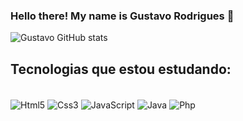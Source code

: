 ### Hello there! My name is Gustavo Rodrigues 👋


![Gustavo GitHub stats](https://github-readme-stats.vercel.app/api?username=devGusta2&show_icons=true&theme=radical)



## Tecnologias que estou estudando:

<div class=container style="display: inline-block"><br>
  <img align="center" alt="Html5"src="https://img.shields.io/badge/HTML5-E34F26?style=for-the-badge&logo=html5&logoColor=white">
  <img align="center" alt="Css3"src="https://img.shields.io/badge/HTML5-E34F26?style=for-the-badge&logo=html5&logoColor=white](https://img.shields.io/badge/CSS3-1572B6?style=for-the-badge&logo=css3&logoColor=white)">
  <img align="center" alt="JavaScript"src="https://img.shields.io/badge/JavaScript-F7DF1E?style=for-the-badge&logo=javascript&logoColor=black">
  <img align="center" alt="Java"src="https://img.shields.io/badge/Java-ED8B00?style=for-the-badge&logo=openjdk&logoColor=white">
  <img align="center" alt="Php"src="https://img.shields.io/badge/PHP-777BB4?style=for-the-badge&logo=php&logoColor=white">
</div>
